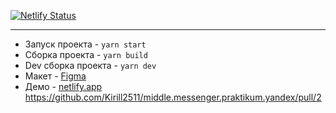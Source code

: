 [![Netlify Status](https://api.netlify.com/api/v1/badges/49ba96a1-04b4-43ef-b798-e6782c27c239/deploy-status)](https://app.netlify.com/sites/frabjous-griffin-9fa393/deploys)
____

- Запуск проекта - `yarn start`
- Сборка проекта - `yarn build`
- Dev сборка проекта - `yarn dev`
- Макет - [Figma](https://www.figma.com/file/jF5fFFzgGOxQeB4CmKWTiE/Chat_external_link?node-id=0%3A1)
- Демо - [netlify.app](frabjous-griffin-9fa393.netlify.app)
  https://github.com/Kirill2511/middle.messenger.praktikum.yandex/pull/2
